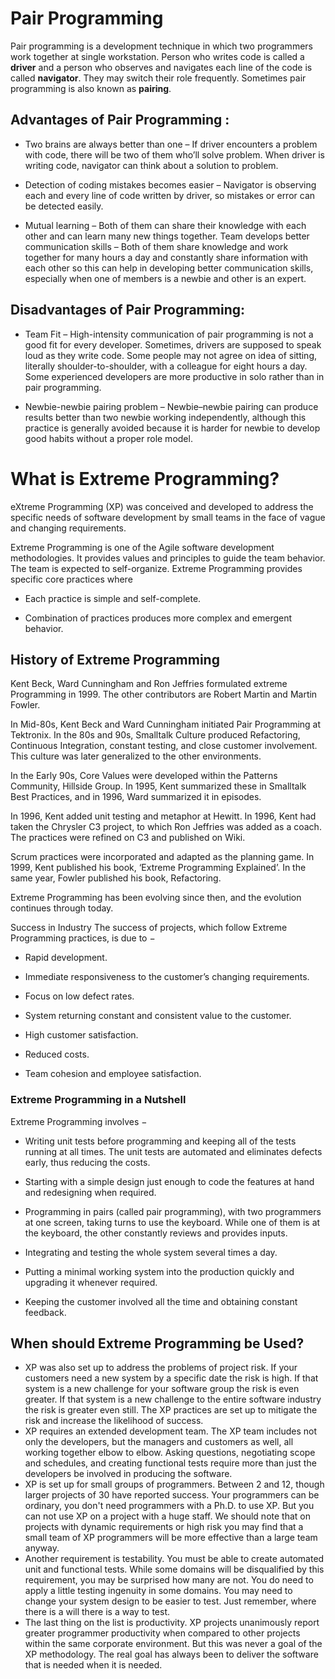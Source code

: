 # Pair Programming
 Pair programming is a development technique in which two programmers work together at single workstation. Person who writes code is called a **driver**   and a person who observes and navigates each line of the code is called **navigator**.
 They may switch their role frequently. 
 Sometimes pair programming is also known as **pairing**.
 
 ## Advantages of Pair Programming :
 
- Two brains are always better than one – If driver encounters a problem with code, there will be two of them who’ll solve problem. 
 When driver is writing code, navigator can think about a solution to problem.
 
- Detection of coding mistakes becomes easier – Navigator is observing each and every line of code written by driver, so mistakes or error can be
 detected easily.

- Mutual learning – Both of them can share their knowledge with each other and can learn many new things together.
 Team develops better communication skills – Both of them share knowledge and work together for many hours a day and constantly share information with 
 each other so this can help in developing better communication skills, especially when one of members is a newbie and other is an expert.

## Disadvantages of Pair Programming:

+ Team Fit – High-intensity communication of pair programming is not a good fit for every developer. Sometimes, drivers are supposed to speak loud 
 as they write code. Some people may not agree on idea of sitting, literally shoulder-to-shoulder, with a colleague for eight hours a day. 
 Some experienced developers are more productive in solo rather than in pair programming.
 
+ Newbie-newbie pairing problem – Newbie–newbie pairing can produce results better than two newbie working independently, although this practice
 is generally avoided because it is harder for newbie to develop good habits without a proper role model.
 
 
 
 
 # What is Extreme Programming?
 eXtreme Programming (XP) was conceived and developed to address the specific needs of software development by small teams in the face of vague and changing requirements.

Extreme Programming is one of the Agile software development methodologies. It provides values and principles to guide the team behavior. The team is expected to self-organize. Extreme Programming provides specific core practices where 

+ Each practice is simple and self-complete.

+ Combination of practices produces more complex and emergent behavior.


## History of Extreme Programming
Kent Beck, Ward Cunningham and Ron Jeffries formulated extreme Programming in 1999. The other contributors are Robert Martin and Martin Fowler.

In Mid-80s, Kent Beck and Ward Cunningham initiated Pair Programming at Tektronix. In the 80s and 90s, Smalltalk Culture produced Refactoring, Continuous Integration, constant testing, and close customer involvement. This culture was later generalized to the other environments.

In the Early 90s, Core Values were developed within the Patterns Community, Hillside Group. In 1995, Kent summarized these in Smalltalk Best Practices, and in 1996, Ward summarized it in episodes.

In 1996, Kent added unit testing and metaphor at Hewitt. In 1996, Kent had taken the Chrysler C3 project, to which Ron Jeffries was added as a coach. The practices were refined on C3 and published on Wiki.

Scrum practices were incorporated and adapted as the planning game. In 1999, Kent published his book, ‘Extreme Programming Explained’. In the same year, Fowler published his book, Refactoring.

Extreme Programming has been evolving since then, and the evolution continues through today.

Success in Industry
The success of projects, which follow Extreme Programming practices, is due to −

- Rapid development.

- Immediate responsiveness to the customer’s changing requirements.

- Focus on low defect rates.

- System returning constant and consistent value to the customer.

- High customer satisfaction.

- Reduced costs.

- Team cohesion and employee satisfaction.


### Extreme Programming in a Nutshell 
Extreme Programming involves −

+ Writing unit tests before programming and keeping all of the tests running at all times. The unit tests are automated and eliminates defects early, thus reducing the costs.

+ Starting with a simple design just enough to code the features at hand and redesigning when required.

+ Programming in pairs (called pair programming), with two programmers at one screen, taking turns to use the keyboard. While one of them is at the keyboard, the other constantly reviews and provides inputs.

+ Integrating and testing the whole system several times a day.

+ Putting a minimal working system into the production quickly and upgrading it whenever required.

+ Keeping the customer involved all the time and obtaining constant feedback.



## When should Extreme Programming be Used?

+ XP was also set up to address the problems of project risk. If your customers need a new system by a specific date the risk is high. If that system is a new challenge for your software group the risk is even greater. If that system is a new challenge to the entire software industry the risk is greater even still. The XP practices are set up to mitigate the risk and increase the likelihood of success.
+ XP requires an extended development team. The XP team includes not only the developers, but the managers and customers as well, all working together elbow to elbow. Asking questions, negotiating scope and schedules, and creating functional tests require more than just the developers be involved in producing the software.
+ XP is set up for small groups of programmers. Between 2 and 12, though larger projects of 30 have reported success. Your programmers can be ordinary, you don't need programmers with a Ph.D. to use XP. But you can not use XP on a project with a huge staff. We should note that on projects with dynamic requirements or high risk you may find that a small team of XP programmers will be more effective than a large team anyway.
+ Another requirement is testability. You must be able to create automated unit and functional tests. While some domains will be disqualified by this requirement, you may be surprised how many are not. You do need to apply a little testing ingenuity in some domains. You may need to change your system design to be easier to test. Just remember, where there is a will there is a way to test.
+ The last thing on the list is productivity. XP projects unanimously report greater programmer productivity when compared to other projects within the same corporate environment. But this was never a goal of the XP methodology. The real goal has always been to deliver the software that is needed when it is needed.
 
 
